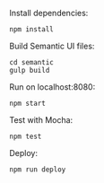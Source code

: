 Install dependencies:

```
npm install
```

Build Semantic UI files:

```
cd semantic
gulp build
```

Run on localhost:8080:

```
npm start
```

Test with Mocha:

```
npm test
```

Deploy:

```
npm run deploy
```
